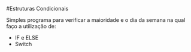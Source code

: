 #Estruturas Condicionais

Simples programa para verificar a maioridade e o dia da semana na qual faço a utilização de:
- IF e ELSE
- Switch
